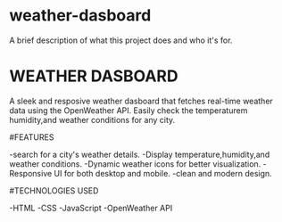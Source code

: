 # weather-dasboard

A brief description of what this project does and who it's for.

# WEATHER DASBOARD
A sleek and resposive weather dasboard that fetches real-time weather data using the OpenWeather API. Easily check the temperaturem humidity,and weather conditions for any city.

#FEATURES

-search for a city's weather details.
-Display temperature,humidity,and weather conditions.
-Dynamic weather icons for better visualization.
-Responsive UI for both desktop and mobile.
-clean and modern design.

#TECHNOLOGIES USED

-HTML
-CSS
-JavaScript
-OpenWeather API

